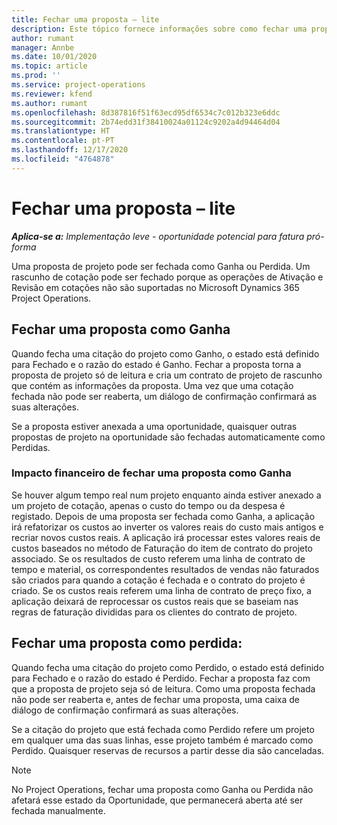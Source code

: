 ```yaml
---
title: Fechar uma proposta – lite
description: Este tópico fornece informações sobre como fechar uma proposta no Project Operations.
author: rumant
manager: Annbe
ms.date: 10/01/2020
ms.topic: article
ms.prod: ''
ms.service: project-operations
ms.reviewer: kfend
ms.author: rumant
ms.openlocfilehash: 8d387816f51f63ecd95df6534c7c012b323e6ddc
ms.sourcegitcommit: 2b74edd31f38410024a01124c9202a4d94464d04
ms.translationtype: HT
ms.contentlocale: pt-PT
ms.lasthandoff: 12/17/2020
ms.locfileid: "4764878"
---
```

# <a name="close-a-quote---lite"></a>Fechar uma proposta – lite

_**Aplica-se a:** Implementação leve - oportunidade potencial para fatura pró-forma_

Uma proposta de projeto pode ser fechada como Ganha ou Perdida. Um rascunho de cotação pode ser fechado porque as operações de Ativação e Revisão em cotações não são suportadas no Microsoft Dynamics 365 Project Operations.

## <a name="close-a-quote-as-won"></a>Fechar uma proposta como Ganha

Quando fecha uma citação do projeto como Ganho, o estado está definido para Fechado e o razão do estado é Ganho. Fechar a proposta torna a proposta de projeto só de leitura e cria um contrato de projeto de rascunho que contém as informações da proposta. Uma vez que uma cotação fechada não pode ser reaberta, um diálogo de confirmação confirmará as suas alterações.

Se a proposta estiver anexada a uma oportunidade, quaisquer outras propostas de projeto na oportunidade são fechadas automaticamente como Perdidas.

### <a name="financial-impact-of-closing-a-quote-as-won"></a>Impacto financeiro de fechar uma proposta como Ganha

Se houver algum tempo real num projeto enquanto ainda estiver anexado a um projeto de cotação, apenas o custo do tempo ou da despesa é registado. Depois de uma proposta ser fechada como Ganha, a aplicação irá refatorizar os custos ao inverter os valores reais do custo mais antigos e recriar novos custos reais. A aplicação irá processar estes valores reais de custos baseados no método de Faturação do item de contrato do projeto associado. Se os resultados de custo referem uma linha de contrato de tempo e material, os correspondentes resultados de vendas não faturados são criados para quando a cotação é fechada e o contrato do projeto é criado. Se os custos reais referem uma linha de contrato de preço fixo, a aplicação deixará de reprocessar os custos reais que se baseiam nas regras de faturação divididas para os clientes do contrato de projeto.

## <a name="closing-a-quote-as-lost"></a>Fechar uma proposta como perdida:

Quando fecha uma citação do projeto como Perdido, o estado está definido para Fechado e o razão do estado é Perdido. Fechar a proposta faz com que a proposta de projeto seja só de leitura. Como uma proposta fechada não pode ser reaberta e, antes de fechar uma proposta, uma caixa de diálogo de confirmação confirmará as suas alterações.

Se a citação do projeto que está fechada como Perdido refere um projeto em qualquer uma das suas linhas, esse projeto também é marcado como Perdido. Quaisquer reservas de recursos a partir desse dia são canceladas.

> [!NOTE]
> No Project Operations, fechar uma proposta como Ganha ou Perdida não afetará esse estado da Oportunidade, que permanecerá aberta até ser fechada manualmente.
